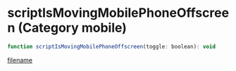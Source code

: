 # scriptIsMovingMobilePhoneOffscreen (Category mobile)

```js
function scriptIsMovingMobilePhoneOffscreen(toggle: boolean): void
```

[filename](scriptIsMovingMobilePhoneOffscreen_m.md ':include')